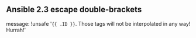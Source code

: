 ## Ansible 2.3 escape double-brackets

message: !unsafe '`{{ .ID }}`. Those tags will not be interpolated in any way! Hurrah!'

